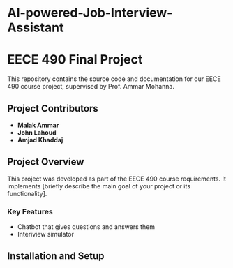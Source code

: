 # AI-powered-Job-Interview-Assistant


# EECE 490 Final Project  

This repository contains the source code and documentation for our EECE 490 course project, supervised by Prof. Ammar Mohanna.  

## Project Contributors  
- **Malak Ammar**  
- **John Lahoud**  
- **Amjad Khaddaj**  

## Project Overview  
This project was developed as part of the EECE 490 course requirements. It implements [briefly describe the main goal of your project or its functionality].  

### Key Features  
- Chatbot that gives questions and answers them
- Interiview simulator


## Installation and Setup  
